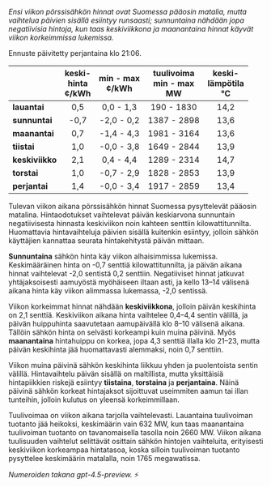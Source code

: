 *Ensi viikon pörssisähkön hinnat ovat Suomessa pääosin matalia, mutta vaihtelua päivien sisällä esiintyy runsaasti; sunnuntaina nähdään jopa negatiivisia hintoja, kun taas keskiviikkona ja maanantaina hinnat käyvät viikon korkeimmissa lukemissa.*

Ennuste päivitetty perjantaina klo 21:06.

|      | keski-<br>hinta<br>¢/kWh | min - max<br>¢/kWh | tuulivoima<br>min - max<br>MW | keski-<br>lämpötila<br>°C |
|:-------------|:----------------:|:----------------:|:-------------:|:-------------:|
| **lauantai** | 0,5 | 0,0 - 1,3 | 190 - 1830 | 14,2 |
| **sunnuntai** | -0,7 | -2,0 - 0,2 | 1387 - 2898 | 13,6 |
| **maanantai** | 0,7 | -1,4 - 4,3 | 1981 - 3164 | 13,6 |
| **tiistai** | 1,0 | -0,0 - 3,8 | 1649 - 2844 | 13,9 |
| **keskiviikko** | 2,1 | 0,4 - 4,4 | 1289 - 2314 | 14,7 |
| **torstai** | 1,0 | -0,7 - 2,9 | 1828 - 2853 | 13,9 |
| **perjantai** | 1,4 | -0,0 - 3,4 | 1917 - 2859 | 13,4 |

Tulevan viikon aikana pörssisähkön hinnat Suomessa pysyttelevät pääosin matalina. Hintaodotukset vaihtelevat päivän keskiarvona sunnuntain negatiivisesta hinnasta keskiviikon noin kahteen senttiin kilowattitunnilta. Huomattavia hintavaihteluja päivien sisällä kuitenkin esiintyy, jolloin sähkön käyttäjien kannattaa seurata hintakehitystä päivän mittaan.

**Sunnuntaina** sähkön hinta käy viikon alhaisimmissa lukemissa. Keskimääräinen hinta on -0,7 senttiä kilowattitunnilta, ja päivän aikana hinnat vaihtelevat -2,0 sentistä 0,2 senttiin. Negatiiviset hinnat jatkuvat yhtäjaksoisesti aamuyöstä myöhäiseen iltaan asti, ja kello 13–14 välisenä aikana hinta käy viikon alimmassa lukemassa, -2,0 sentissä.

Viikon korkeimmat hinnat nähdään **keskiviikkona**, jolloin päivän keskihinta on 2,1 senttiä. Keskiviikon aikana hinta vaihtelee 0,4–4,4 sentin välillä, ja päivän huippuhinta saavutetaan aamupäivällä klo 8–10 välisenä aikana. Tällöin sähkön hinta on selvästi korkeampi kuin muina päivinä. Myös **maanantaina** hintahuippu on korkea, jopa 4,3 senttiä illalla klo 21–23, mutta päivän keskihinta jää huomattavasti alemmaksi, noin 0,7 senttiin.

Viikon muina päivinä sähkön keskihinta liikkuu yhden ja puolentoista sentin välillä. Hintavaihtelu päivän sisällä on maltillista, mutta yksittäisiä hintapiikkien riskejä esiintyy **tiistaina**, **torstaina** ja **perjantaina**. Näinä päivinä sähkön korkeat hintajaksot sijoittuvat useimmiten aamun tai illan tunteihin, jolloin kulutus on yleensä korkeimmillaan.

Tuulivoimaa on viikon aikana tarjolla vaihtelevasti. Lauantaina tuulivoiman tuotanto jää heikoksi, keskimäärin vain 632 MW, kun taas maanantaina tuulivoiman tuotanto on tavanomaisella tasolla noin 2660 MW. Viikon aikana tuulisuuden vaihtelut selittävät osittain sähkön hintojen vaihteluita, erityisesti keskiviikon korkeampaa hintatasoa, koska silloin tuulivoiman tuotanto pysyttelee keskimäärin matalalla, noin 1765 megawatissa.

*Numeroiden takana gpt-4.5-preview.* ⚡
